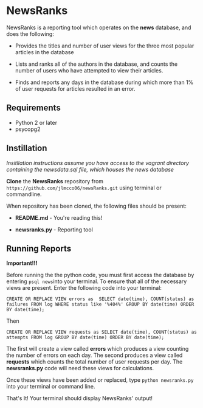 # NewsRanks

NewsRanks is a reporting tool which operates on the **news** database, and does the following:

* Provides the titles and  number of user views for the three most popular articles in the database

* Lists and ranks all of the authors in the database, and counts the number of users who have attempted to view their articles.

* Finds and reports any days in the database during which more than 1% of user requests for articles resulted in an error.  

## Requirements

* Python 2 or later
* psycopg2

## Instillation
*Insitllation instructions assume you have access to the vagrant directory containing the newsdata.sql file, which houses the news database*

**Clone** the **NewsRanks** repository from `https://github.com/jlmcco06/newsRanks.git` using terminal or commandline.

When repository has been cloned, the following files should be present:

* **README.md** - You're reading this!

* **newsranks.py** - Reporting tool

## Running Reports

**Important!!!**


Before running the the python code, you must first access the database by entering `psql news`into your terminal. To ensure that all of the necessary views are present. Enter the following code into your terminal:

`CREATE OR REPLACE VIEW errors as 
SELECT date(time),
COUNT(status) as failures
FROM log
WHERE status like '%404%'
GROUP BY date(time)
ORDER BY date(time);`

Then

`CREATE OR REPLACE VIEW requests as
SELECT date(time),
COUNT(status) as attempts
FROM log
GROUP BY date(time)
ORDER BY date(time);`

The first will create a view called **errors** which produces a view counting the number of errors on each day. The second produces a view called **requests** which counts the total number of user requests per day. The **newsranks.py** code will need these views for calculations.

Once these views have been added or replaced, type `python newsranks.py` into your terminal or command line.

That's It! Your terminal should display NewsRanks' output!  

